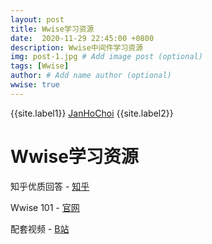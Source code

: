 ```yaml
---
layout: post
title: Wwise学习资源
date:  2020-11-29 22:45:00 +0800
description: Wwise中间件学习资源
img: post-1.jpg # Add image post (optional)
tags: [Wwise]
author: # Add name author (optional)
wwise: true
---
```


{{site.label1}} <a href="https://github.com/janhochoi/" target="\_blank">JanHoChoi</a> {{site.label2}}

# Wwise学习资源

知乎优质回答 - [知乎](https://www.zhihu.com/question/20496066/answer/124390845)

Wwise 101 - [官网](https://www.audiokinetic.com/zh/courses/wwise101/)

配套视频 - [B站](https://space.bilibili.com/17571301/video)
